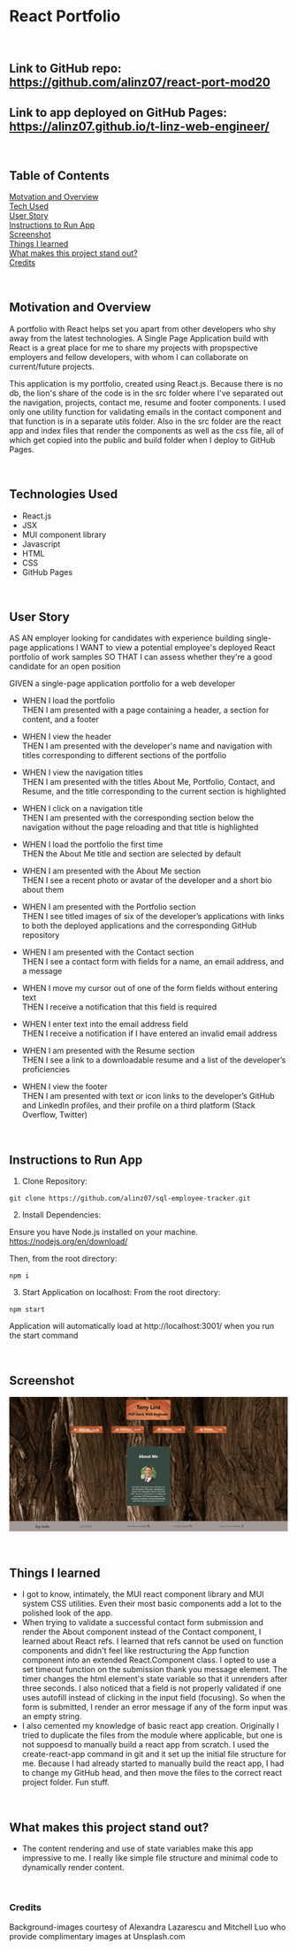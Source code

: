 # React Portfolio

<br/>

## **Link** to GitHub repo: https://github.com/alinz07/react-port-mod20

## **Link** to app deployed on GitHub Pages: https://alinz07.github.io/t-linz-web-engineer/

<br/>

## **Table of Contents**

[Motvation and Overview](#motivation-and-overview) <br/>
[Tech Used](#technologies-used) <br/>
[User Story](#user-story)<br/>
[Instructions to Run App](#instructions-to-run-app)<br/>
[Screenshot](#screenshot)<br/>
[Things I learned](#things-i-learned) <br/>
[What makes this project stand out?](#what-makes-this-project-stand-out) <br/>
[Credits](#credits)<br/>

<br/>

## **Motivation and Overview**

A portfolio with React helps set you apart from other developers who shy away from the latest technologies. A Single Page Application build with React is a great place for me to share my projects with propspective employers and fellow developers, with whom I can collaborate on current/future projects.

This application is my portfolio, created using React.js. Because there is no db, the lion's share of the code is in the src folder where I've separated out the navigation, projects, contact me, resume and footer components. I used only one utility function for validating emails in the contact component and that function is in a separate utils folder. Also in the src folder are the react app and index files that render the components as well as the css file, all of which get copied into the public and build folder when I deploy to GitHub Pages.

<br/>

## **Technologies Used**

-   React.js
-   JSX
-   MUI component library
-   Javascript
-   HTML
-   CSS
-   GitHub Pages

<br/>

## **User Story**

AS AN employer looking for candidates with experience building single-page applications
I WANT to view a potential employee's deployed React portfolio of work samples
SO THAT I can assess whether they're a good candidate for an open position

GIVEN a single-page application portfolio for a web developer<br/>

-   WHEN I load the portfolio<br/>
    THEN I am presented with a page containing a header, a section for content, and a footer

-   WHEN I view the header<br/>
    THEN I am presented with the developer's name and navigation with titles corresponding to different sections of the portfolio

-   WHEN I view the navigation titles<br/>
    THEN I am presented with the titles About Me, Portfolio, Contact, and Resume, and the title corresponding to the current section is highlighted

-   WHEN I click on a navigation title<br/>
    THEN I am presented with the corresponding section below the navigation without the page reloading and that title is highlighted

-   WHEN I load the portfolio the first time<br/>
    THEN the About Me title and section are selected by default

-   WHEN I am presented with the About Me section<br/>
    THEN I see a recent photo or avatar of the developer and a short bio about them

-   WHEN I am presented with the Portfolio section<br/>
    THEN I see titled images of six of the developer’s applications with links to both the deployed applications and the corresponding GitHub repository

-   WHEN I am presented with the Contact section<br/>
    THEN I see a contact form with fields for a name, an email address, and a message

-   WHEN I move my cursor out of one of the form fields without entering text<br/>
    THEN I receive a notification that this field is required

-   WHEN I enter text into the email address field<br/>
    THEN I receive a notification if I have entered an invalid email address

-   WHEN I am presented with the Resume section<br/>
    THEN I see a link to a downloadable resume and a list of the developer’s proficiencies

-   WHEN I view the footer<br/>
    THEN I am presented with text or icon links to the developer’s GitHub and LinkedIn profiles, and their profile on a third platform (Stack Overflow, Twitter)

<br/>

## **Instructions to Run App**

1. Clone Repository:

```
git clone https://github.com/alinz07/sql-employee-tracker.git
```

2. Install Dependencies:

Ensure you have Node.js installed on your machine. https://nodejs.org/en/download/

Then, from the root directory:

```
npm i
```

3. Start Application on localhost:
   From the root directory:

```
npm start
```

Application will automatically load at http://localhost:3001/ when you run the start command

<br/>

## **Screenshot**

![webapp-homepage](./src/assets/react-port-screenshot.png)

<br/>

## **Things I learned**

-   I got to know, intimately, the MUI react component library and MUI system CSS utilities. Even their most basic components add a lot to the polished look of the app.
-   When trying to validate a successful contact form submission and render the About component instead of the Contact component, I learned about React refs. I learned that refs cannot be used on function components and didn't feel like restructuring the App function component into an extended React.Component class. I opted to use a set timeout function on the submission thank you message element. The timer changes the html element's state variable so that it unrenders after three seconds. I also noticed that a field is not properly validated if one uses autofill instead of clicking in the input field (focusing). So when the form is submitted, I render an error message if any of the form input was an empty string.
-   I also cemented my knowledge of basic react app creation. Originally I tried to duplicate the files from the module where applicable, but one is not suppoesd to manually build a react app from scratch. I used the create-react-app command in git and it set up the initial file structure for me. Because I had already started to manually build the react app, I had to change my GitHub head, and then move the files to the correct react project folder. Fun stuff.

<br/>

## **What makes this project stand out?**

-   The content rendering and use of state variables make this app impressive to me. I really like simple file structure and minimal code to dynamically render content.

<br/>

### **Credits**

Background-images courtesy of Alexandra Lazarescu and Mitchell Luo who provide complimentary images at Unsplash.com
